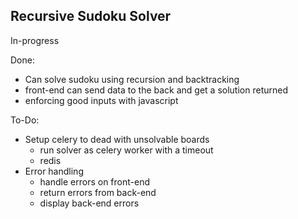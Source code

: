 ## Recursive Sudoku Solver

In-progress

Done:
- Can solve sudoku using recursion and backtracking
- front-end can send data to the back and get a solution returned
- enforcing good inputs with javascript

To-Do:
- Setup celery to dead with unsolvable boards
    - run solver as celery worker with a timeout
    - redis
- Error handling
    - handle errors on front-end
    - return errors from back-end
    - display back-end errors